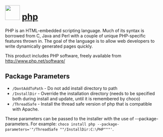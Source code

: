 # <img src="https://cdn.jsdelivr.net/gh/chocolatey-community/chocolatey-coreteampackages@4e147ce52b1a2a7ac522ffbce6d176f257de6ac1/icons/php.svg" width="48" height="48"/> [php](https://chocolatey.org/packages/php)

PHP is an HTML-embedded scripting language. Much of its syntax is borrowed from C, Java and Perl with a couple of unique PHP-specific features thrown in. The goal of the language is to allow web developers to write dynamically generated pages quickly.

This product includes PHP software, freely available from
     <http://www.php.net/software/>

## Package Parameters
- `/DontAddToPath` - Do not add install directory to path
- `/InstallDir`    - Override the installation directory (needs to be specified both during install and update, until it is remembered by choco)
- `/ThreadSafe`    - Install the thread safe version of php that is compatible with Apache.

These parameters can be passed to the installer with the use of --package-parameters.
For example: `choco install php --package-parameters='"/ThreadSafe ""/InstallDir:C:\PHP"""'`.

